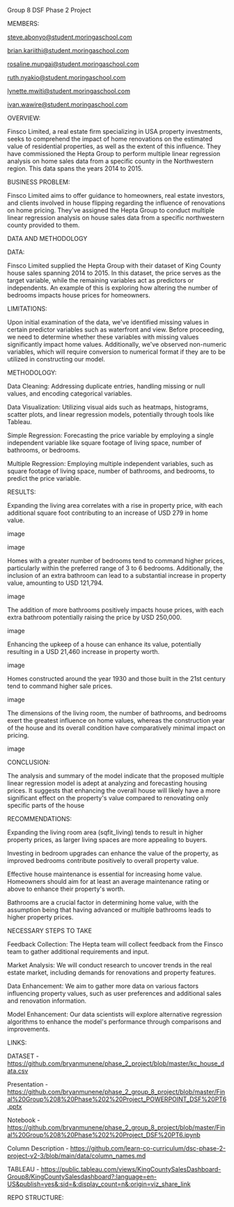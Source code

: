 Group 8 DSF Phase 2 Project

MEMBERS:

steve.abonyo@student.moringaschool.com

brian.kariithi@student.moringaschool.com

rosaline.mungai@student.moringaschool.com

ruth.nyakio@student.moringaschool.com

lynette.mwiti@student.moringaschool.com

ivan.wawire@student.moringaschool.com

OVERVIEW:

Finsco Limited, a real estate firm specializing in USA property investments, seeks to comprehend the impact of home renovations on the estimated value of residential properties, as well as the extent of this influence. They have commissioned the Hepta Group to perform multiple linear regression analysis on home sales data from a specific county in the Northwestern region. This data spans the years 2014 to 2015.

BUSINESS PROBLEM:

Finsco Limited aims to offer guidance to homeowners, real estate investors, and clients involved in house flipping regarding the influence of renovations on home pricing. They've assigned the Hepta Group to conduct multiple linear regression analysis on house sales data from a specific northwestern county provided to them.

DATA AND METHODOLOGY

DATA:

Finsco Limited supplied the Hepta Group with their dataset of King County house sales spanning 2014 to 2015. In this dataset, the price serves as the target variable, while the remaining variables act as predictors or independents. An example of this is exploring how altering the number of bedrooms impacts house prices for homeowners.

LIMITATIONS:

Upon initial examination of the data, we've identified missing values in certain predictor variables such as waterfront and view. Before proceeding, we need to determine whether these variables with missing values significantly impact home values. Additionally, we've observed non-numeric variables, which will require conversion to numerical format if they are to be utilized in constructing our model.

METHODOLOGY:

Data Cleaning: Addressing duplicate entries, handling missing or null values, and encoding categorical variables.

Data Visualization: Utilizing visual aids such as heatmaps, histograms, scatter plots, and linear regression models, potentially through tools like Tableau.

Simple Regression: Forecasting the price variable by employing a single independent variable like square footage of living space, number of bathrooms, or bedrooms.

Multiple Regression: Employing multiple independent variables, such as square footage of living space, number of bathrooms, and bedrooms, to predict the price variable.

RESULTS:

Expanding the living area correlates with a rise in property price, with each additional square foot contributing to an increase of USD 279 in home value.

image

image

Homes with a greater number of bedrooms tend to command higher prices, particularly within the preferred range of 3 to 6 bedrooms. Additionally, the inclusion of an extra bathroom can lead to a substantial increase in property value, amounting to USD 121,794.

image

The addition of more bathrooms positively impacts house prices, with each extra bathroom potentially raising the price by USD 250,000.

image

Enhancing the upkeep of a house can enhance its value, potentially resulting in a USD 21,460 increase in property worth.

image

Homes constructed around the year 1930 and those built in the 21st century tend to command higher sale prices.

image

The dimensions of the living room, the number of bathrooms, and bedrooms exert the greatest influence on home values, whereas the construction year of the house and its overall condition have comparatively minimal impact on pricing.

image

CONCLUSION:

The analysis and summary of the model indicate that the proposed multiple linear regression model is adept at analyzing and forecasting housing prices. It suggests that enhancing the overall house will likely have a more significant effect on the property's value compared to renovating only specific parts of the house

RECOMMENDATIONS:

Expanding the living room area (sqfit_living) tends to result in higher property prices, as larger living spaces are more appealing to buyers.

Investing in bedroom upgrades can enhance the value of the property, as improved bedrooms contribute positively to overall property value.

Effective house maintenance is essential for increasing home value. Homeowners should aim for at least an average maintenance rating or above to enhance their property's worth.

Bathrooms are a crucial factor in determining home value, with the assumption being that having advanced or multiple bathrooms leads to higher property prices.

NECESSARY STEPS TO TAKE

Feedback Collection: The Hepta team will collect feedback from the Finsco team to gather additional requirements and input.

Market Analysis: We will conduct research to uncover trends in the real estate market, including demands for renovations and property features.

Data Enhancement: We aim to gather more data on various factors influencing property values, such as user preferences and additional sales and renovation information.

Model Enhancement: Our data scientists will explore alternative regression algorithms to enhance the model's performance through comparisons and improvements.

LINKS:

DATASET - https://github.com/bryanmunene/phase_2_project/blob/master/kc_house_data.csv

Presentation - https://github.com/bryanmunene/phase_2_group_8_project/blob/master/Final%20Group%208%20Phase%202%20Project_POWERPOINT_DSF%20PT6.pptx

Notebook - https://github.com/bryanmunene/phase_2_group_8_project/blob/master/Final%20Group%208%20Phase%202%20Project_DSF%20PT6.ipynb

Column Description - https://github.com/learn-co-curriculum/dsc-phase-2-project-v2-3/blob/main/data/column_names.md

TABLEAU - https://public.tableau.com/views/KingCountySalesDashboard-Group8/KingCountySalesdashboard?:language=en-US&publish=yes&:sid=&:display_count=n&:origin=viz_share_link

REPO STRUCTURE:
